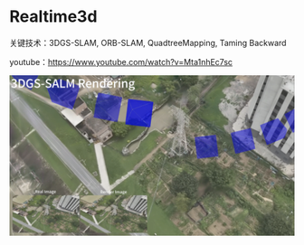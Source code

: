 # Realtime3d

关键技术：3DGS-SLAM, ORB-SLAM, QuadtreeMapping, Taming Backward

youtube：https://www.youtube.com/watch?v=Mta1nhEc7sc

[![视频预览](./fig/test.png)](https://www.youtube.com/watch?v=Mta1nhEc7sc)






